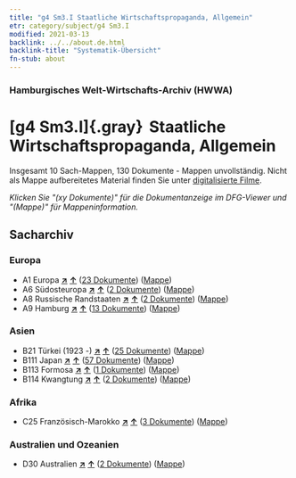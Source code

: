 ```yaml
---
title: "g4 Sm3.I Staatliche Wirtschaftspropaganda, Allgemein"
etr: category/subject/g4 Sm3.I
modified: 2021-03-13
backlink: ../../about.de.html
backlink-title: "Systematik-Übersicht"
fn-stub: about
---
```


### Hamburgisches Welt-Wirtschafts-Archiv (HWWA)
# [g4 Sm3.I]{.gray}&#8201; Staatliche Wirtschaftspropaganda, Allgemein&#160; 




Insgesamt 10 Sach-Mappen, 130 Dokumente - Mappen unvollständig.
Nicht als Mappe aufbereitetes Material finden Sie unter [digitalisierte Filme](/film/h1_sh).

_Klicken Sie "(xy Dokumente)" für die Dokumentanzeige im DFG-Viewer und "(Mappe)" für Mappeninformation._

## Sacharchiv




### Europa

- A1 Europa [**&nearr;**](../../../geo/i/140892/about.de.html "Europa (alle Mappen)") [**&uarr;**](../../../geo/about.de.html#A1 "Ländersystematik") (<a href="https://pm20.zbw.eu/dfgview/sh/140892,144482" title="über: Europa : Staatliche Wirtschaftspropaganda, Allgemein" target="_blank">23 Dokumente</a>) ([Mappe](../../../../folder/sh/1408xx/140892/1444xx/144482/about.de.html))
- A6 Südosteuropa [**&nearr;**](../../../geo/i/140900/about.de.html "Südosteuropa (alle Mappen)") [**&uarr;**](../../../geo/about.de.html#A6 "Ländersystematik") (<a href="https://pm20.zbw.eu/dfgview/sh/140900,144482" title="über: Südosteuropa : Staatliche Wirtschaftspropaganda, Allgemein" target="_blank">2 Dokumente</a>) ([Mappe](../../../../folder/sh/1409xx/140900/1444xx/144482/about.de.html))
- A8 Russische Randstaaten [**&nearr;**](../../../geo/i/140904/about.de.html "Russische Randstaaten (alle Mappen)") [**&uarr;**](../../../geo/about.de.html#A8 "Ländersystematik") (<a href="https://pm20.zbw.eu/dfgview/sh/140904,144482" title="über: Russische Randstaaten : Staatliche Wirtschaftspropaganda, Allgemein" target="_blank">2 Dokumente</a>) ([Mappe](../../../../folder/sh/1409xx/140904/1444xx/144482/about.de.html))
- A9 Hamburg [**&nearr;**](../../../geo/i/140905/about.de.html "Hamburg (alle Mappen)") [**&uarr;**](../../../geo/about.de.html#A9 "Ländersystematik") (<a href="https://pm20.zbw.eu/dfgview/sh/140905,144482" title="über: Hamburg : Staatliche Wirtschaftspropaganda, Allgemein" target="_blank">13 Dokumente</a>) ([Mappe](../../../../folder/sh/1409xx/140905/1444xx/144482/about.de.html))

### Asien

- B21 Türkei (1923 -) [**&nearr;**](../../../geo/i/141111/about.de.html "Türkei (1923 -) (alle Mappen)") [**&uarr;**](../../../geo/about.de.html#B21 "Ländersystematik") (<a href="https://pm20.zbw.eu/dfgview/sh/141111,144482" title="über: Türkei (1923 -) : Staatliche Wirtschaftspropaganda, Allgemein" target="_blank">25 Dokumente</a>) ([Mappe](../../../../folder/sh/1411xx/141111/1444xx/144482/about.de.html))
- B111 Japan [**&nearr;**](../../../geo/i/141272/about.de.html "Japan (alle Mappen)") [**&uarr;**](../../../geo/about.de.html#B111 "Ländersystematik") (<a href="https://pm20.zbw.eu/dfgview/sh/141272,144482" title="über: Japan : Staatliche Wirtschaftspropaganda, Allgemein" target="_blank">57 Dokumente</a>) ([Mappe](../../../../folder/sh/1412xx/141272/1444xx/144482/about.de.html))
- B113 Formosa [**&nearr;**](../../../geo/i/141274/about.de.html "Formosa (alle Mappen)") [**&uarr;**](../../../geo/about.de.html#B113 "Ländersystematik") (<a href="https://pm20.zbw.eu/dfgview/sh/141274,144482" title="über: Formosa : Staatliche Wirtschaftspropaganda, Allgemein" target="_blank">1 Dokumente</a>) ([Mappe](../../../../folder/sh/1412xx/141274/1444xx/144482/about.de.html))
- B114 Kwangtung [**&nearr;**](../../../geo/i/141275/about.de.html "Kwangtung (alle Mappen)") [**&uarr;**](../../../geo/about.de.html#B114 "Ländersystematik") (<a href="https://pm20.zbw.eu/dfgview/sh/141275,144482" title="über: Kwangtung : Staatliche Wirtschaftspropaganda, Allgemein" target="_blank">2 Dokumente</a>) ([Mappe](../../../../folder/sh/1412xx/141275/1444xx/144482/about.de.html))

### Afrika

- C25 Französisch-Marokko [**&nearr;**](../../../geo/i/141358/about.de.html "Französisch-Marokko (alle Mappen)") [**&uarr;**](../../../geo/about.de.html#C25 "Ländersystematik") (<a href="https://pm20.zbw.eu/dfgview/sh/141358,144482" title="über: Französisch-Marokko : Staatliche Wirtschaftspropaganda, Allgemein" target="_blank">3 Dokumente</a>) ([Mappe](../../../../folder/sh/1413xx/141358/1444xx/144482/about.de.html))

### Australien und Ozeanien

- D30 Australien [**&nearr;**](../../../geo/i/141621/about.de.html "Australien (alle Mappen)") [**&uarr;**](../../../geo/about.de.html#D30 "Ländersystematik") (<a href="https://pm20.zbw.eu/dfgview/sh/141621,144482" title="über: Australien : Staatliche Wirtschaftspropaganda, Allgemein" target="_blank">2 Dokumente</a>) ([Mappe](../../../../folder/sh/1416xx/141621/1444xx/144482/about.de.html))


